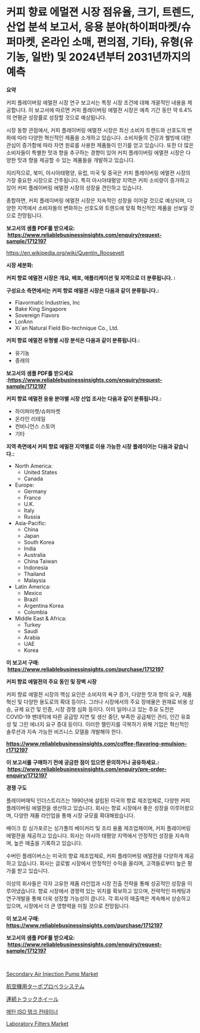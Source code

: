 <p><h1>커피 향료 에멀젼 시장 점유율, 크기, 트렌드, 산업 분석 보고서, 응용 분야(하이퍼마켓/슈퍼마켓, 온라인 소매, 편의점, 기타), 유형(유기농, 일반) 및 2024년부터 2031년까지의 예측</h1></p><p><strong>요약</strong></p>
<p><p>커피 플레이버링 에멀젼 시장 연구 보고서는 특정 시장 조건에 대해 개괄적인 내용을 제공합니다. 이 보고서에 따르면 커피 플레이버링 에멀젼 시장은 예측 기간 동안 약 6.4%의 연평균 성장률로 성장할 것으로 예상됩니다. </p><p>시장 동향 관점에서, 커피 플레이버링 에멀젼 시장은 최신 소비자 트렌드와 선호도의 변화에 따라 다양한 혁신적인 제품을 소개하고 있습니다. 소비자들의 건강과 웰빙에 대한 관심이 증가함에 따라 자연 원료를 사용한 제품들이 인기를 얻고 있습니다. 또한 더 많은 소비자들이 특별한 맛과 향을 추구하는 경향이 있어 커피 플레이버링 에멀젼 시장은 다양한 맛과 향을 제공할 수 있는 제품들을 개발하고 있습니다.</p><p>지리적으로, 북미, 아시아태평양, 유럽, 미국 및 중국은 커피 플레이버링 에멀젼 시장의 가장 중요한 시장으로 간주됩니다. 특히 아시아태평양 지역은 커피 소비량이 증가하고 있어 커피 플레이버링 에멀젼 시장의 성장을 견인하고 있습니다. </p><p>종합하면, 커피 플레이버링 에멀젼 시장은 지속적인 성장을 이어갈 것으로 예상되며, 다양한 지역에서 소비자들의 변화하는 선호도와 트렌드에 맞춰 혁신적인 제품을 선보일 것으로 전망됩니다.</p></p>
<p><strong>보고서의 샘플 PDF를 받으세요: &nbsp;<a href="https://www.reliablebusinessinsights.com/enquiry/request-sample/1712197">https://www.reliablebusinessinsights.com/enquiry/request-sample/1712197</a></strong></p>
<p><a href="https://en.wikipedia.org/wiki/Quentin_Roosevelt">https://en.wikipedia.org/wiki/Quentin_Roosevelt</a></p>
<p><strong>시장 세분화:</strong></p>
<p><strong> 커피 향료 에멀젼 시장은 개요, 배포, 애플리케이션 및 지역으로 더 분류됩니다. :</strong></p>
<p><strong>구성요소 측면에서는 커피 향료 에멀젼 시장은 다음과 같이 분류됩니다.:</strong></p>
<p><ul><li>Flavormatic Industries, Inc</li><li>Bake King Singapore</li><li>Sovereign Flavors</li><li>LorAnn</li><li>Xi`an Natural Field Bio-technique Co., Ltd.</li></ul></p>
<p><strong> 커피 향료 에멀젼 유형별 시장 분석은 다음과 같이 분류됩니다.:</strong></p>
<p><ul><li>유기농</li><li>종래의</li></ul></p>
<p><strong>보고서의 샘플 PDF를 받으세요 :<a href="https://www.reliablebusinessinsights.com/enquiry/request-sample/1712197">https://www.reliablebusinessinsights.com/enquiry/request-sample/1712197</a></strong></p>
<p><strong> 커피 향료 에멀젼 응용 분야별 시장 산업 조사는 다음과 같이 분류됩니다.:</strong></p>
<p><ul><li>하이퍼마켓/슈퍼마켓</li><li>온라인 리테일</li><li>컨비니언스 스토어</li><li>기타</li></ul></p>
<p><strong>지역 측면에서 커피 향료 에멀젼 지역별로 이용 가능한 시장 플레이어는 다음과 같습니다.:</strong></p>
<p><ul>
    <li>
        North America:
        <ul>
            <li>United States</li>
            <li>Canada</li>
        </ul>
    </li>
    <li>
        Europe:
        <ul>
            <li>Germany</li>
            <li>France</li>
            <li>U.K.</li>
            <li>Italy</li>
            <li>Russia</li>
        </ul>
    </li>
    <li>
        Asia-Pacific:
        <ul>
            <li>China</li>
            <li>Japan</li>
            <li>South Korea</li>
            <li>India</li>
            <li>Australia</li>
            <li>China Taiwan</li>
            <li>Indonesia</li>
            <li>Thailand</li>
            <li>Malaysia</li>
        </ul>
    </li>
    <li>
        Latin America:
        <ul>
            <li>Mexico</li>
            <li>Brazil</li>
            <li>Argentina Korea</li>
            <li>Colombia</li>
        </ul>
    </li>
    <li>
        Middle East & Africa:
        <ul>
            <li>Turkey</li>
            <li>Saudi</li>
            <li>Arabia</li>
            <li>UAE</li>
            <li>Korea</li>
        </ul>
    </li>
    </ul></p>
<p><strong>이 보고서 구매: &nbsp;<a href="https://www.reliablebusinessinsights.com/purchase/1712197">https://www.reliablebusinessinsights.com/purchase/1712197</a></strong></p>
<p><strong>커피 향료 에멀젼의 주요 동인 및 장벽 시장</strong></p>
<p><p>커피 향료 에멀젼 시장의 핵심 요인은 소비자의 욕구 증가, 다양한 맛과 향의 요구, 제품 혁신 및 다양한 용도로의 확대 등이다. 그러나 시장에서의 주요 장애물은 원재료 비용 상승, 규제 요건 및 인증, 시장 경쟁 심화 등이다. 이미 일어나고 있는 주요 도전은 COVID-19 팬데믹에 따른 공급망 지연 및 생산 중단, 부족한 공급체인 관리, 인간 유효성 및 그린 에너지 요구 증대 등이다. 이러한 챌린지를 극복하기 위해 기업은 혁신적인 솔루션과 지속 가능한 비즈니스 모델을 개발해야 한다.</p></p>
<p><strong><a href="https://www.reliablebusinessinsights.com/coffee-flavoring-emulsion-r1712197">https://www.reliablebusinessinsights.com/coffee-flavoring-emulsion-r1712197</a></strong></p>
<p><strong>이 보고서를 구매하기 전에 궁금한 점이 있으면 문의하거나 공유하세요.: &nbsp;<a href="https://www.reliablebusinessinsights.com/enquiry/pre-order-enquiry/1712197">https://www.reliablebusinessinsights.com/enquiry/pre-order-enquiry/1712197</a></strong></p>
<p><strong>경쟁 구도</strong></p>
<p><p>플레이버매틱 인더스트리즈는 1990년에 설립된 미국의 향료 제조업체로, 다양한 커피 플레이버링 에멀젼을 생산하고 있습니다. 회사는 향료 시장에서 좋은 성장을 이루어왔으며, 다양한 제품 라인업을 통해 시장 규모를 확대해왔습니다.</p><p>배이크 킹 싱가포르는 싱가폴의 베이커리 및 조리 용품 제조업체이며, 커피 플레이버링 에멀젼을 제공하고 있습니다. 회사는 아시아 태평양 지역에서 안정적인 성장을 지속하며, 높은 매출을 기록하고 있습니다.</p><p>수버린 플레이버스는 미국의 향료 제조업체로, 커피 플레이버링 에멀젼을 다양하게 제공하고 있습니다. 회사는 글로벌 시장에서 안정적인 수익을 올리며, 고객들로부터 높은 평가를 받고 있습니다.</p><p>이상의 회사들은 각자 고유한 제품 라인업과 시장 진출 전략을 통해 성공적인 성장을 이루어냈습니다. 향료 시장에서 경쟁력 있는 위치를 확보하고 있으며, 전략적인 마케팅과 연구개발을 통해 더욱 성장할 가능성이 큽니다. 각 회사의 매출액은 계속해서 상승하고 있으며, 시장에서 더 큰 영향력을 미칠 것으로 전망됩니다.</p></p>
<p><strong>이 보고서 구매: &nbsp; <a href="https://www.reliablebusinessinsights.com/purchase/1712197">https://www.reliablebusinessinsights.com/purchase/1712197</a></strong></p>
<p><strong>보고서의 샘플 PDF를 받으세요: &nbsp;<a href="https://www.reliablebusinessinsights.com/enquiry/request-sample/1712197">https://www.reliablebusinessinsights.com/enquiry/request-sample/1712197</a></strong><strong></strong></p>
<p>&nbsp;</p>
<p><p><a href="https://github.com/nicoletavirag/Market-Research-Report-List-4/blob/main/secondary-air-injection-pump-market.md">Secondary Air Injection Pump Market</a></p><p><a href="https://github.com/zjkmgcs938405/Market-Research-Report-List-2/blob/main/2051817156782.md">航空機用ターボプロペラシステム</a></p><p><a href="https://github.com/mohamedbakry57/Market-Research-Report-List-4/blob/main/5871271156781.md">連続トラックホイール</a></p><p><a href="https://github.com/mdmazharulnwr786/Market-Research-Report-List-1/blob/main/7120276168030.md">메탄 ISO 탱크 컨테이너</a></p><p><a href="https://www.linkedin.com/pulse/laboratory-filters-market-furnishes-information-share-trends-7nmpe">Laboratory Filters Market</a></p></p>